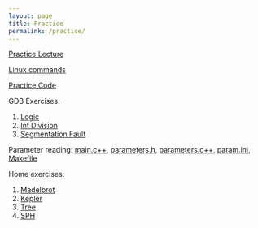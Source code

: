 ```yaml
---
layout: page
title: Practice
permalink: /practice/
---
```


[Practice Lecture](https://docs.google.com/presentation/d/1nVu2sRmfbcs9WKSk5Kn3wTh0Jf-YOs58Iiur6WiDpMo/edit?usp=sharing)

[Linux commands](../static_files/linux_info.pdf)

[Practice Code](../CodingTutorialC++)

GDB Exercises:
  1. [Logic](../Exercises/GDB/logic.cpp)
  2. [Int Division](../Exercises/GDB/int_division.cpp)
  3. [Segmentation Fault](../Exercises/GDB/seg.cpp)

Parameter reading:
[main.c++](../Exercises/parameter_reader/main.c++), [parameters.h](../Exercises/parameter_reader/parameters.h), [parameters.c++](../Exercises/parameter_reader/parameters.c++), [param.ini](../Exercises/parameter_reader/param.ini), [Makefile](../Exercises/parameter_reader/Makefile)

Home exercises:
  1. [Madelbrot](../static_files/Practices/mandelbrot.pdf)
  2. [Kepler](../static_files/Practices/kepler.pdf)
  3. [Tree](../static_files/Practices/tree.pdf)
  4. [SPH](../static_files/Practices/sph.pdf)
